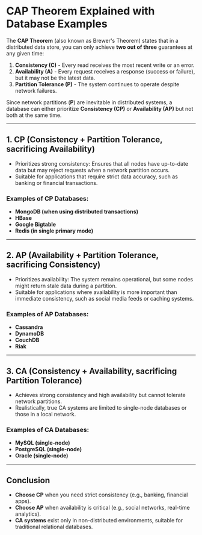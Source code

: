 # CAP Theorem Explained with Database Examples

The **CAP Theorem** (also known as Brewer's Theorem) states that in a distributed data store, you can only achieve **two out of three** guarantees at any given time:

1. **Consistency (C)** - Every read receives the most recent write or an error.
2. **Availability (A)** - Every request receives a response (success or failure), but it may not be the latest data.
3. **Partition Tolerance (P)** - The system continues to operate despite network failures.

Since network partitions (**P**) are inevitable in distributed systems, a database can either prioritize **Consistency (CP)** or **Availability (AP)** but not both at the same time.

---

## **1. CP (Consistency + Partition Tolerance, sacrificing Availability)**  
- Prioritizes strong consistency: Ensures that all nodes have up-to-date data but may reject requests when a network partition occurs.  
- Suitable for applications that require strict data accuracy, such as banking or financial transactions.  

### **Examples of CP Databases:**  
- **MongoDB (when using distributed transactions)**  
- **HBase**  
- **Google Bigtable**  
- **Redis (in single primary mode)**  

---

## **2. AP (Availability + Partition Tolerance, sacrificing Consistency)**  
- Prioritizes availability: The system remains operational, but some nodes might return stale data during a partition.  
- Suitable for applications where availability is more important than immediate consistency, such as social media feeds or caching systems.  

### **Examples of AP Databases:**  
- **Cassandra**  
- **DynamoDB**  
- **CouchDB**  
- **Riak**  

---

## **3. CA (Consistency + Availability, sacrificing Partition Tolerance)**  
- Achieves strong consistency and high availability but cannot tolerate network partitions.  
- Realistically, true CA systems are limited to single-node databases or those in a local network.  

### **Examples of CA Databases:**  
- **MySQL (single-node)**  
- **PostgreSQL (single-node)**  
- **Oracle (single-node)**  

---

## **Conclusion**  
- **Choose CP** when you need strict consistency (e.g., banking, financial apps).  
- **Choose AP** when availability is critical (e.g., social networks, real-time analytics).  
- **CA systems** exist only in non-distributed environments, suitable for traditional relational databases.  

